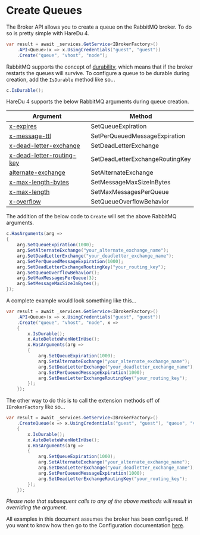 # Create Queues

The Broker API allows you to create a queue on the RabbitMQ broker. To do so is pretty simple with HareDu 4.

```c#
var result = await _services.GetService<IBrokerFactory>()
    .API<Queue>(x => x.UsingCredentials("guest", "guest"))
    .Create("queue", "vhost", "node");
```

RabbitMQ supports the concept of [durability](https://www.rabbitmq.com/queues.html), which means that if the broker restarts the queues will survive. To configure a queue to be durable during creation, add the ```IsDurable``` method like so...

```c#
c.IsDurable();
```

HareDu 4 supports the below RabbitMQ arguments during queue creation.

| Argument | Method |
| --- | --- |
| [x-expires](https://www.rabbitmq.com/ttl.html#queue-ttl) | SetQueueExpiration |
| [x-message-ttl](https://www.rabbitmq.com/ttl.html#message-ttl-using-policy) | SetPerQueuedMessageExpiration |
| [x-dead-letter-exchange](https://www.rabbitmq.com/dlx.html#using-optional-queue-arguments) | SetDeadLetterExchange |
| [x-dead-letter-routing-key](https://www.rabbitmq.com/dlx.html#using-optional-queue-arguments) | SetDeadLetterExchangeRoutingKey |
| [alternate-exchange](https://www.rabbitmq.com/ae.html) | SetAlternateExchange |
| [x-max-length-bytes](https://www.rabbitmq.com/maxlength.html#definition-using-x-args) | SetMessageMaxSizeInBytes |
| [x-max-length](https://www.rabbitmq.com/maxlength.html#definition-using-x-args) | SetMaxMessagesPerQueue |
| [x-overflow](https://www.rabbitmq.com/maxlength.html#definition-using-x-args) | SetQueueOverflowBehavior |

The addition of the below code to ```Create``` will set the above RabbitMQ arguments.

```c#
c.HasArguments(arg =>
{
    arg.SetQueueExpiration(1000);
    arg.SetAlternateExchange("your_alternate_exchange_name");
    arg.SetDeadLetterExchange("your_deadletter_exchange_name");
    arg.SetPerQueuedMessageExpiration(1000);
    arg.SetDeadLetterExchangeRoutingKey("your_routing_key");
    arg.SetQueueOverflowBehavior();
    arg.SetMaxMessagesPerQueue(3);
    arg.SetMessageMaxSizeInBytes();
});
```

A complete example would look something like this...

```c#
var result = await _services.GetService<IBrokerFactory>()
    .API<Queue>(x => x.UsingCredentials("guest", "guest"))
    .Create("queue", "vhost", "node", x =>
    {
        x.IsDurable();
        x.AutoDeleteWhenNotInUse();
        x.HasArguments(arg =>
        {
            arg.SetQueueExpiration(1000);
            arg.SetAlternateExchange("your_alternate_exchange_name");
            arg.SetDeadLetterExchange("your_deadletter_exchange_name");
            arg.SetPerQueuedMessageExpiration(1000);
            arg.SetDeadLetterExchangeRoutingKey("your_routing_key");
        });
    });
```

The other way to do this is to call the extension methods off of ```IBrokerFactory``` like so...

```c#
var result = await _services.GetService<IBrokerFactory>()
    .CreateQueue(x => x.UsingCredentials("guest", "guest"), "queue", "vhost", "node", x =>
    {
        x.IsDurable();
        x.AutoDeleteWhenNotInUse();
        x.HasArguments(arg =>
        {
            arg.SetQueueExpiration(1000);
            arg.SetAlternateExchange("your_alternate_exchange_name");
            arg.SetDeadLetterExchange("your_deadletter_exchange_name");
            arg.SetPerQueuedMessageExpiration(1000);
            arg.SetDeadLetterExchangeRoutingKey("your_routing_key");
        });
    });
```

*Please note that subsequent calls to any of the above methods will result in overriding the argument.*

All examples in this document assumes the broker has been configured. If you want to know how then go to the Configuration documentation [here](https://github.com/ahives/HareDu3/blob/master/docs/configuration.md).

